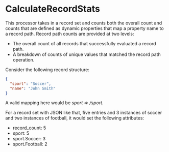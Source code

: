 <!--
  Licensed to the Apache Software Foundation (ASF) under one or more
  contributor license agreements.  See the NOTICE file distributed with
  this work for additional information regarding copyright ownership.
  The ASF licenses this file to You under the Apache License, Version 2.0
  (the "License"); you may not use this file except in compliance with
  the License.  You may obtain a copy of the License at
      http://www.apache.org/licenses/LICENSE-2.0
  Unless required by applicable law or agreed to in writing, software
  distributed under the License is distributed on an "AS IS" BASIS,
  WITHOUT WARRANTIES OR CONDITIONS OF ANY KIND, either express or implied.
  See the License for the specific language governing permissions and
  limitations under the License.
-->

# CalculateRecordStats

This processor takes in a record set and counts both the overall count and counts that are defined as dynamic properties
that map a property name to a record path. Record path counts are provided at two levels:

* The overall count of all records that successfully evaluated a record path.
* A breakdown of counts of unique values that matched the record path operation.

Consider the following record structure:

```json
{
  "sport": "Soccer",
  "name": "John Smith"
}
```

A valid mapping here would be _sport => /sport_.

For a record set with JSON like that, five entries and 3 instances of soccer and two instances of football, it would set
the following attributes:

* record\_count: 5
* sport: 5
* sport.Soccer: 3
* sport.Football: 2